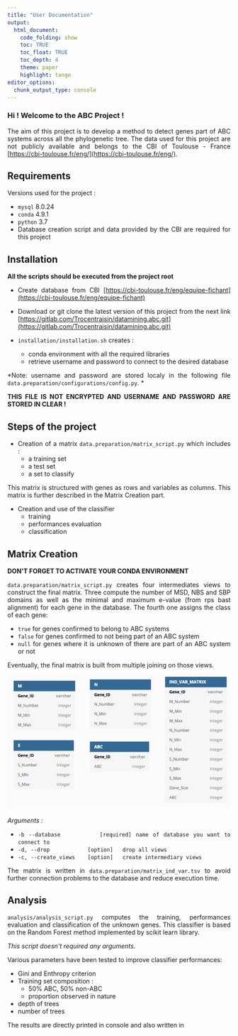 ```yaml
---
title: "User Documentation"
output:
  html_document:
    code_folding: show
    toc: TRUE
    toc_float: TRUE
    toc_depth: 4
    theme: paper
    highlight: tango
editor_options: 
  chunk_output_type: console
---
```


<div style="text-align: justify">

### Hi ! Welcome to the ABC Project !
The aim of this project is to develop a method to detect genes part of ABC systems across all the phylogenetic tree. The data used for this project are not publicly available and belongs to the CBI of Toulouse - France [https://cbi-toulouse.fr/eng/](https://cbi-toulouse.fr/eng/). 

## Requirements
Versions used for the project : 

- `mysql` 8.0.24 <br>
- `conda` 4.9.1 <br>
- `python` 3.7 <br>
- Database creation script and data provided by the CBI are required for this project

## Installation
**All the scripts should be executed from the project root**

- Create database from CBI [https://cbi-toulouse.fr/eng/equipe-fichant](https://cbi-toulouse.fr/eng/equipe-fichant)

- Download or git clone the latest version of this project from the next link [https://gitlab.com/Trocentraisin/datamining.abc.git](https://gitlab.com/Trocentraisin/datamining.abc.git)

- `installation/installation.sh` creates : 
  - conda environment with all the required libraries
  - retrieve username and password to connect to the desired database
  
*Note: username and password are stored localy in the following file `data.preparation/configurations/config.py`. *

**THIS FILE IS NOT ENCRYPTED AND USERNAME AND PASSWORD ARE STORED IN CLEAR !**

## Steps of the project

- Creation of a matrix `data.preparation/matrix_script.py` which includes : 
  - a training set
  - a test set
  - a set to classify 
  
This matrix is structured with genes as rows and variables as columns. This matrix is further described in the Matrix Creation part.

- Creation and use of the classifier 
  - training 
  - performances evaluation
  - classification 

## Matrix Creation 
**DON'T FORGET TO ACTIVATE YOUR CONDA ENVIRONMENT**

`data.preparation/matrix_script.py` creates four intermediates views to construct the final matrix. Three compute the number of MSD, NBS and SBP domains as well as the minimal and maximum e-value (from rps bast alignment) for each gene in the database. The fourth one assigns the class of each gene:

  - `true` for genes confirmed to belong to ABC systems
  - `false` for genes confirmed to not being part of an ABC system
  - `null` for genes where it is unknown of there are part of an ABC system or not
  
Eventually, the final matrix is built from multiple joining on those views.

![](rapport/DB_schema.png)
 
*Arguments :*

- `-b --database         [required] name of database you want to connect to`
- `-d, --drop            [option]   drop all views`
- `-c, --create_views    [option]   create intermediary views`

The matrix is written in `data.preparation/matrix_ind_var.tsv` to avoid further connection problems to the database and reduce execution time.

## Analysis
`analysis/analysis_script.py` computes the training, performances evaluation and classification of the unknown genes. 
This classifier is based on the Random Forest method implemented by scikit learn library. 

*This script doesn't required any arguments.*

Various parameters have been tested to improve classifier performances: 

- Gini and Enthropy criterion 
- Training set composition : 
  - 50% ABC, 50% non-ABC
  - proportion observed in nature
- depth of trees
- number of trees 

The results are directly printed in console and also written in 

</div>
